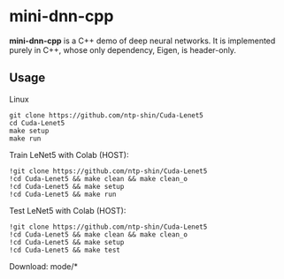 # mini-dnn-cpp
**mini-dnn-cpp** is a C++ demo of deep neural networks. It is implemented purely in C++, whose only dependency, Eigen, is header-only. 

## Usage

Linux
```shell
git clone https://github.com/ntp-shin/Cuda-Lenet5
cd Cuda-Lenet5
make setup
make run
```

Train LeNet5 with Colab (HOST):
```shell
!git clone https://github.com/ntp-shin/Cuda-Lenet5
!cd Cuda-Lenet5 && make clean && make clean_o
!cd Cuda-Lenet5 && make setup
!cd Cuda-Lenet5 && make run
```

Test LeNet5 with Colab (HOST):
```shell
!git clone https://github.com/ntp-shin/Cuda-Lenet5
!cd Cuda-Lenet5 && make clean && make clean_o
!cd Cuda-Lenet5 && make setup
!cd Cuda-Lenet5 && make test
```
Download: mode/*
